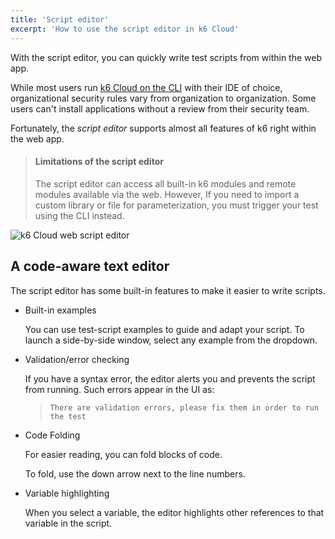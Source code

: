 ```yaml
---
title: 'Script editor'
excerpt: 'How to use the script editor in k6 Cloud'
---
```


With the script editor, you can quickly write test scripts from within the web app.

While most users run [k6 Cloud on the CLI](../cloud-tests-from-the-cli/)  with their IDE of choice, organizational security rules vary from organization to organization.
Some users can't install applications without a review from their security team.

Fortunately, the *script editor* supports almost all features of k6 right within the web app.


<Blockquote mod="warning">

#### Limitations of the script editor

The script editor can access all built-in k6 modules and remote modules available via the web.
However, If you need to import a custom library or file for parameterization, you
must trigger your test using the CLI instead.

</Blockquote>

![k6 Cloud web script editor](./images/script-editor.png)

## A code-aware text editor

The script editor has some built-in features to make it easier to write scripts.


* Built-in examples

  You can use test-script examples to guide and adapt your script.
  To launch a side-by-side window, select any example from the dropdown.
- Validation/error checking

  If you have a syntax error, the editor alerts you and prevents the script from running. Such errors appear in the UI as:

  > `There are validation errors, please fix them in order to run the test`

- Code Folding

  For easier reading, you can fold blocks of code.

  To fold, use the down arrow next to the line numbers.
- Variable highlighting

  When you select a variable, the editor highlights other references to that variable in the script.
 
